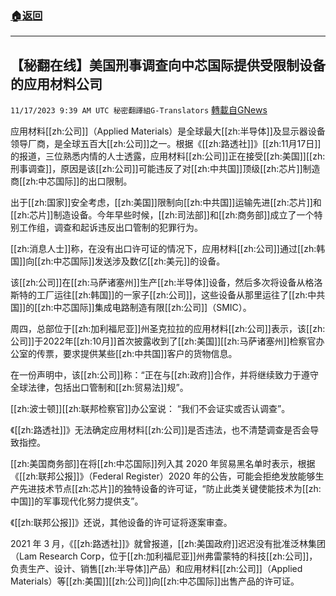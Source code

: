 ###  [:house:返回](README.md)
---


## 【秘翻在线】美国刑事调查向中芯国际提供受限制设备的应用材料公司
`11/17/2023 9:39 AM UTC 秘密翻譯組G-Translators` [轉載自GNews](https://gnews.org/articles/1987224)

应用材料[[zh:公司]]（Applied Materials）是全球最大[[zh:半导体]]及显示器设备领导厂商，是全球五百大[[zh:公司]]之一。根据《[[zh:路透社]]》[[zh:11月17日]]的报道，三位熟悉内情的人士透露，应用材料[[zh:公司]]正在接受[[zh:美国]][[zh:刑事调查]]，原因是该[[zh:公司]]可能违反了对[[zh:中共国]]顶级[[zh:芯片]]制造商[[zh:中芯国际]]的出口限制。

出于[[zh:国家]]安全考虑，[[zh:美国]]限制向[[zh:中共国]]运输先进[[zh:芯片]]和[[zh:芯片]]制造设备。今年早些时候，[[zh:司法部]]和[[zh:商务部]]成立了一个特别工作组，调查和起诉违反出口管制的犯罪行为。

[[zh:消息人士]]称，在没有出口许可证的情况下，应用材料[[zh:公司]]通过[[zh:韩国]]向[[zh:中芯国际]]发送涉及数亿[[zh:美元]]的设备。

该[[zh:公司]]在[[zh:马萨诸塞州]]生产[[zh:半导体]]设备，然后多次将设备从格洛斯特的工厂运往[[zh:韩国]]的一家子[[zh:公司]]，这些设备从那里运往了[[zh:中共国]]的[[zh:中芯国际]]集成电路制造有限[[zh:公司]]（SMIC）。

周四，总部位于[[zh:加利福尼亚]]州圣克拉拉的应用材料[[zh:公司]]表示，该[[zh:公司]]于2022年[[zh:10月]]首次披露收到了[[zh:美国]][[zh:马萨诸塞州]]检察官办公室的传票，要求提供某些[[zh:中共国]]客户的货物信息。

在一份声明中，该[[zh:公司]]称：“正在与[[zh:政府]]合作，并将继续致力于遵守全球法律，包括出口管制和[[zh:贸易法]]规”。

[[zh:波士顿]][[zh:联邦检察官]]办公室说： “我们不会证实或否认调查”。

《[[zh:路透社]]》无法确定应用材料[[zh:公司]]是否违法，也不清楚调查是否会导致指控。

[[zh:美国商务部]]在将[[zh:中芯国际]]列入其 2020 年贸易黑名单时表示，根据《[[zh:联邦公报]]》（Federal Register）2020 年的公告，可能会拒绝发放能够生产先进技术节点[[zh:芯片]]的独特设备的许可证，“防止此类关键使能技术为[[zh:中国]]的军事现代化努力提供支”。

《[[zh:联邦公报]]》还说，其他设备的许可证将逐案审查。

2021 年 3 月，《[[zh:路透社]]》就曾报道，[[zh:美国政府]]迟迟没有批准泛林集团（Lam Research Corp，位于[[zh:加利福尼亚]]州弗雷蒙特的科技[[zh:公司]]，负责生产、设计、销售[[zh:半导体]]产品）和应用材料[[zh:公司]]（Applied Materials）等[[zh:美国]][[zh:公司]]向[[zh:中芯国际]]出售产品的许可证。
